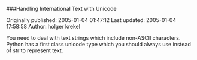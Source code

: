 ###Handling International Text with Unicode

Originally published: 2005-01-04 01:47:12
Last updated: 2005-01-04 17:58:58
Author: holger krekel

You need to deal with text strings which include non-ASCII characters. Python has a first class unicode type which you should always use instead of str to represent text.